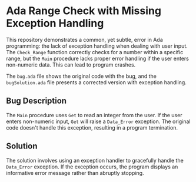 # Ada Range Check with Missing Exception Handling

This repository demonstrates a common, yet subtle, error in Ada programming:  the lack of exception handling when dealing with user input. The `Check_Range` function correctly checks for a number within a specific range, but the `Main` procedure lacks proper error handling if the user enters non-numeric data.  This can lead to program crashes.

The `bug.ada` file shows the original code with the bug, and the `bugSolution.ada` file presents a corrected version with exception handling.

## Bug Description

The `Main` procedure uses `Get` to read an integer from the user. If the user enters non-numeric input,  `Get` will raise a `Data_Error` exception. The original code doesn't handle this exception, resulting in a program termination.

## Solution

The solution involves using an exception handler to gracefully handle the `Data_Error` exception. If the exception occurs, the program displays an informative error message rather than abruptly stopping.